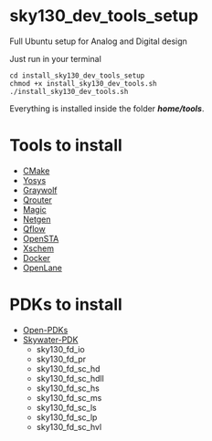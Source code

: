 # sky130_dev_tools_setup
Full Ubuntu setup for Analog and Digital design

Just run in your terminal

```
cd install_sky130_dev_tools_setup
chmod +x install_sky130_dev_tools.sh
./install_sky130_dev_tools.sh
```

Everything is installed inside the folder <em>**home/tools**</em>.

# Tools to install

- [CMake](https://github.com/Kitware/CMake)
- [Yosys](https://github.com/YosysHQ/yosys)
- [Graywolf](https://github.com/rubund/graywolf)
- [Qrouter](http://opencircuitdesign.com/qrouter)
- [Magic](http://opencircuitdesign.com/magic)
- [Netgen](http://opencircuitdesign.com/netgen)
- [Qflow](http://opencircuitdesign.com/qflow)
- [OpenSTA](https://github.com/The-OpenROAD-Project/OpenSTA)
- [Xschem](https://github.com/StefanSchippers/xschem)
- [Docker](https://www.docker.com)
- [OpenLane](https://github.com/efabless/openlane)

# PDKs to install
- [Open-PDKs](https://github.com/RTimothyEdwards/open_pdks)
- [Skywater-PDK](https://github.com/google/skywater-pdk)
    - sky130_fd_io
    - sky130_fd_pr
    - sky130_fd_sc_hd
    - sky130_fd_sc_hdll
    - sky130_fd_sc_hs
    - sky130_fd_sc_ms
    - sky130_fd_sc_ls
    - sky130_fd_sc_lp
    - sky130_fd_sc_hvl
